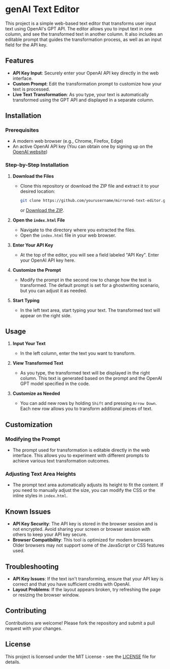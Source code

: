 # genAI Text Editor

This project is a simple web-based text editor that transforms user input text using OpenAI's GPT API. The editor allows you to input text in one column, and see the transformed text in another column. It also includes an editable prompt that guides the transformation process, as well as an input field for the API key.

## Features

- **API Key Input**: Securely enter your OpenAI API key directly in the web interface.
- **Custom Prompt**: Edit the transformation prompt to customize how your text is processed.
- **Live Text Transformation**: As you type, your text is automatically transformed using the GPT API and displayed in a separate column.

## Installation

### Prerequisites

- A modern web browser (e.g., Chrome, Firefox, Edge)
- An active OpenAI API key (You can obtain one by signing up on the [OpenAI website](https://beta.openai.com/signup/))

### Step-by-Step Installation

1. **Download the Files**
   - Clone this repository or download the ZIP file and extract it to your desired location:
     ```bash
     git clone https://github.com/yourusername/mirrored-text-editor.git
     ```
     or [Download the ZIP](https://github.com/yourusername/mirrored-text-editor/archive/refs/heads/main.zip).

2. **Open the `index.html` File**
   - Navigate to the directory where you extracted the files.
   - Open the `index.html` file in your web browser.

3. **Enter Your API Key**
   - At the top of the editor, you will see a field labeled "API Key". Enter your OpenAI API key here.

4. **Customize the Prompt**
   - Modify the prompt in the second row to change how the text is transformed. The default prompt is set for a ghostwriting scenario, but you can adjust it as needed.

5. **Start Typing**
   - In the left text area, start typing your text. The transformed text will appear on the right side.

## Usage

1. **Input Your Text**
   - In the left column, enter the text you want to transform.

2. **View Transformed Text**
   - As you type, the transformed text will be displayed in the right column. This text is generated based on the prompt and the OpenAI GPT model specified in the code.

3. **Customize as Needed**
   - You can add new rows by holding `Shift` and pressing `Arrow Down`. Each new row allows you to transform additional pieces of text.

## Customization

### Modifying the Prompt
- The prompt used for transformation is editable directly in the web interface. This allows you to experiment with different prompts to achieve various text transformation outcomes.

### Adjusting Text Area Heights
- The prompt text area automatically adjusts its height to fit the content. If you need to manually adjust the size, you can modify the CSS or the inline styles in `index.html`.

## Known Issues

- **API Key Security**: The API key is stored in the browser session and is not encrypted. Avoid sharing your screen or browser session with others to keep your API key secure.
- **Browser Compatibility**: This tool is optimized for modern browsers. Older browsers may not support some of the JavaScript or CSS features used.

## Troubleshooting

- **API Key Issues**: If the text isn't transforming, ensure that your API key is correct and that you have sufficient credits with OpenAI.
- **Layout Problems**: If the layout appears broken, try refreshing the page or resizing the browser window.

## Contributing

Contributions are welcome! Please fork the repository and submit a pull request with your changes.

## License

This project is licensed under the MIT License - see the [LICENSE](LICENSE) file for details.
